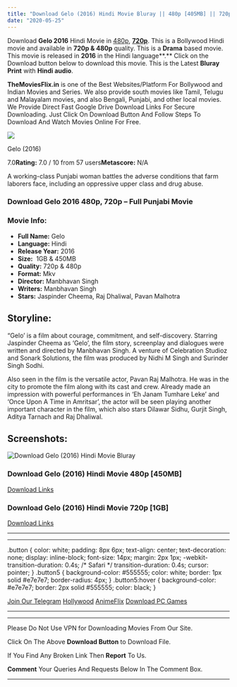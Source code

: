 ```yaml
---
title: "Download Gelo (2016) Hindi Movie Bluray || 480p [405MB] || 720p [1GB]"
date: "2020-05-25"
---
```


Download **Gelo 2016** Hindi Movie in [480p](https://1moviesflix.com/480p-movies/), [**720p**](https://1moviesflix.com/720p-movies/). This is a Bollywood Hindi movie and available in **720p & 480p** quality. This is a **Drama** based movie. This movie is released in **2016** in the Hindi language**.** Click on the Download button below to download this movie. This is the Latest **Bluray Print** with **Hindi audio**.

**TheMoviesFlix.in** is one of the Best Websites/Platform For Bollywood and Indian Movies and Series. We also provide south movies like Tamil, Telugu and Malayalam movies, and also Bengali, Punjabi, and other local movies. We Provide Direct Fast Google Drive Download Links For Secure Downloading. Just Click On Download Button And Follow Steps To Download And Watch Movies Online For Free.

[![](https://m.media-amazon.com/images/M/MV5BZDM5ZWU1NWYtMjgzMy00MWY2LWEyM2QtNmU1OGIyOGQyYmFmXkEyXkFqcGdeQXVyODE5NzE3OTE@._V1_SX300.jpg)](https://www.imdb.com/title/tt5532844/ "Gelo")

Gelo (2016)

7.0**Rating:** 7.0 / 10 from 57 users**Metascore:** N/A

A working-class Punjabi woman battles the adverse conditions that farm laborers face, including an oppressive upper class and drug abuse.

### Download Gelo 2016 480p, 720p – Full Punjabi Movie

### Movie Info:

- **Full Name:** Gelo
- **Language:** Hindi
- **Release Year:** 2016
- **Size:**  1GB & 450MB
- **Quality:** 720p & 480p
- **Format:** Mkv
- **Director:** Manbhavan Singh
- **Writers:** Manbhavan Singh
- **Stars:** Jaspinder Cheema, Raj Dhaliwal, Pavan Malhotra

## Storyline:

“Gelo’ is a film about courage, commitment, and self-discovery. Starring Jaspinder Cheema as ‘Gelo’, the film story, screenplay and dialogues were written and directed by Manbhavan Singh. A venture of Celebration Studioz and Sonark Solutions, the film was produced by Nidhi M Singh and Surinder Singh Sodhi.

Also seen in the film is the versatile actor, Pavan Raj Malhotra. He was in the city to promote the film along with its cast and crew. Already made an impression with powerful performances in ‘Eh Janam Tumhare Leke’ and ‘Once Upon A Time in Amritsar’, the actor will be seen playing another important character in the film, which also stars Dilawar Sidhu, Gurjit Singh, Aditya Tarnach and Raj Dhaliwal.

## Screenshots:

![Download Gelo (2016) Hindi Movie Bluray](https://i.imgur.com/CFzDchG.jpg)

### Download Gelo (2016) Hindi Movie 480p \[450MB\]

[Download Links](https://1moviesflix.com?a270777880=YU5BbFFYK3lENTQ1Y0QwWWZidU5pV3FQTlFycjU5Nk1BVWk4bmtlS0kxNm4yZFA1aXVYUC9nWkNqYlhYVHNkN0puVEtuNGtnejJPQi9Rak5YMVJERWZnMDhsUjFqUHprWnhXak9rVUV3UXM9)

### Download Gelo (2016) Hindi Movie 720p \[1GB\] 

[Download Links](https://1moviesflix.com?a270777880=YU5BbFFYK3lENTQ1Y0QwWWZidU5pV3FQTlFycjU5Nk1BVWk4bmtlS0kxNm4yZFA1aXVYUC9nWkNqYlhYVHNkN0EzWVNrOW8zVmNTM1k3bnRVQjcyODliR3E2bTAwMlRqZGlrTGl2RGh4djA9)

* * *

* * *

.button { color: white; padding: 8px 6px; text-align: center; text-decoration: none; display: inline-block; font-size: 14px; margin: 2px 1px; -webkit-transition-duration: 0.4s; /\* Safari \*/ transition-duration: 0.4s; cursor: pointer; } .button5 { background-color: #555555; color: white; border: 1px solid #e7e7e7; border-radius: 4px; } .button5:hover { background-color: #e7e7e7; border: 2px solid #555555; color: black; }

[Join Our Telegram](http://gdrivepro.xyz/join.php) [Hollywood](https://moviesverse.com/) [AnimeFlix](https://animeflix.in/) [Download PC Games](https://gamesflix.net/)  

* * *

* * *

  

Please Do Not Use VPN for Downloading Movies From Our Site.

Click On The Above **Download Button** to Download File.

If You Find Any Broken Link Then **Report** To Us.

**Comment** Your Queries And Requests Below In The Comment Box.

* * *
